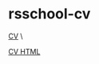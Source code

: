 # rsschool-cv

[CV](https://andynevold.github.io/rsschool-cv/cv) \

[CV HTML](https://andynevold.github.io/rsschool-cv)
